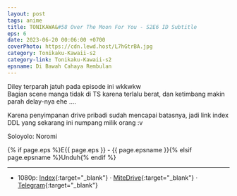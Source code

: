 ```yaml
---
layout: post
tags: anime
title: TONIKAWA&#58 Over The Moon For You - S2E6 ID Subtitle
eps: 6
date: 2023-06-20 00:06:00 +0700
coverPhoto: https://cdn.lewd.host/L7hGtrBA.jpg
category: Tonikaku-Kawaii-s2
category-link: Tonikaku-Kawaii-s2
epsname: Di Bawah Cahaya Rembulan
---
```


Diley terparah jatuh pada episode ini wkkwkw<br>
Bagian scene manga tidak di TS karena terlalu berat, dan ketimbang makin parah delay-nya ehe ....

Karena penyimpanan drive pribadi sudah mencapai batasnya, jadi link index DDL yang sekarang ini numpang milik orang :v

Soloyolo: Noromi

{% if page.eps %}E{{ page.eps }} - {{ page.epsname }}{% elsif page.epsname %}Unduh{% endif %}

---
- 1080p: [Index](https://bit.ly/3BDJyOi){:target="_blank"} &middot; [MiteDrive](https://mitedrive.com/view/DgXqBQ){:target="_blank"} &middot; [Telegram](https://t.me/a1fansubweeklies/289){:target="_blank"}